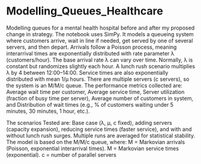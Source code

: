 # Modelling_Queues_Healthcare
Modelling queues for a mental health hospital before and after my proposed change in strategy.
The notebook uses SimPy.
It models a queueing system where customers arrive, wait in line if needed, get served by one of several servers, and then depart.
Arrivals follow a Poisson process, meaning interarrival times are exponentially distributed with rate parameter λ (customers/hour). The base arrival rate λ can vary over time.
Normally, λ is constant but randomizes slightly each hour.
A lunch rush scenario multiplies λ by 4 between 12:00–14:00.
Service times are also exponentially distributed with mean 1/μ hours.
There are multiple servers (c servers), so the system is an M/M/c queue.
The performance metrics collected are:
Average wait time per customer, Average service time, Server utilization (fraction of busy time per server), Average number of customers in system, and Distribution of wait times (e.g., % of customers waiting under 5 minutes, 30 minutes, 1 hour, etc.).

The scenarios Tested are: 
Base case (λ, μ, c fixed), adding servers (capacity expansion), reducing service times (faster service), and with and without lunch rush surges.
Multiple runs are averaged for statistical stability.
The model is based on the M/M/c queue, where:
M = Markovian arrivals (Poisson, exponential interarrival times).
M = Markovian service times (exponential).
c = number of parallel servers
